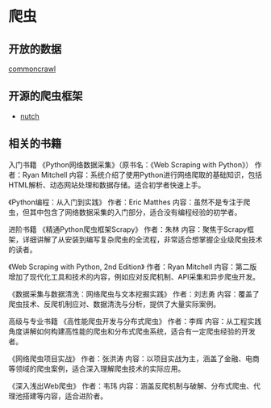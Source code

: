 # 爬虫

## 开放的数据

[commoncrawl](https://commoncrawl.org/)



## 开源的爬虫框架

- [nutch](https://github.com/apache/nutch)


## 相关的书籍

入门书籍
《Python网络数据采集》（原书名：《Web Scraping with Python》）
作者：Ryan Mitchell
内容：系统介绍了使用Python进行网络爬取的基础知识，包括HTML解析、动态网站处理和数据存储。适合初学者快速上手。

《Python编程：从入门到实践》
作者：Eric Matthes
内容：虽然不是专注于爬虫，但其中包含了网络数据采集的入门部分，适合没有编程经验的初学者。

进阶书籍
《精通Python爬虫框架Scrapy》
作者：朱林
内容：聚焦于Scrapy框架，详细讲解了从安装到编写复杂爬虫的全流程，非常适合想掌握企业级爬虫技术的读者。

《Web Scraping with Python, 2nd Edition》
作者：Ryan Mitchell
内容：第二版增加了现代化工具和技术的内容，例如应对反爬机制、API采集和异步爬虫开发。

《数据采集与数据清洗：网络爬虫与文本挖掘实践》
作者：刘志勇
内容：覆盖了爬虫技术、反爬机制应对、数据清洗与分析，提供了大量实际案例。


高级与专业书籍
《高性能爬虫开发与分布式爬虫》
作者：李辉
内容：从工程实践角度讲解如何构建高性能的爬虫和分布式爬虫系统，适合有一定爬虫经验的开发者。

《网络爬虫项目实战》
作者：张洪涛
内容：以项目实战为主，涵盖了金融、电商等领域的爬虫案例，适合深入理解爬虫技术的实际应用。

《深入浅出Web爬虫》
作者：韦玮
内容：涵盖反爬机制与破解、分布式爬虫、代理池搭建等内容，适合进阶者。


